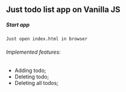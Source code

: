 ## Just todo list app on Vanilla JS

##### Start app
```
Just open index.html in browser
```

###### Implemented features: 
- Adding todo;
- Deleting todo;
- Deleting all todos;